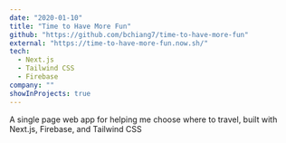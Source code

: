 ```yaml
---
date: "2020-01-10"
title: "Time to Have More Fun"
github: "https://github.com/bchiang7/time-to-have-more-fun"
external: "https://time-to-have-more-fun.now.sh/"
tech:
  - Next.js
  - Tailwind CSS
  - Firebase
company: ""
showInProjects: true
---
```


A single page web app for helping me choose where to travel, built with Next.js, Firebase, and Tailwind CSS
